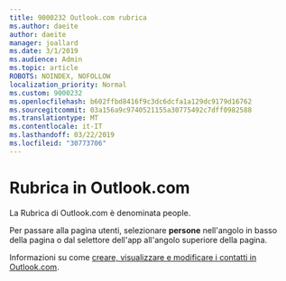 ```yaml
---
title: 9000232 Outlook.com rubrica
ms.author: daeite
author: daeite
manager: joallard
ms.date: 3/1/2019
ms.audience: Admin
ms.topic: article
ROBOTS: NOINDEX, NOFOLLOW
localization_priority: Normal
ms.custom: 9000232
ms.openlocfilehash: b602ffbd8416f9c3dc6dcfa1a129dc9179d16762
ms.sourcegitcommit: 03a156a9c9740521155a30775492c7dff0982588
ms.translationtype: MT
ms.contentlocale: it-IT
ms.lasthandoff: 03/22/2019
ms.locfileid: "30773706"
---
```

# <a name="address-book-in-outlookcom"></a>Rubrica in Outlook.com

La Rubrica di Outlook.com è denominata people.

Per passare alla pagina utenti, selezionare **persone** nell'angolo in basso della pagina o dal selettore dell'app all'angolo superiore della pagina.

Informazioni su come [creare, visualizzare e modificare i contatti in Outlook.com](https://support.office.com/article/5b909158-036e-4820-92f7-2a27f57b9f01).